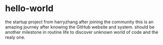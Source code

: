 # hello-world
the startup project from harryzhang after joining the community
this is an amazing journey after knowing the GitHub website and system.
should be another milestone in routine life to discover unknown world of code and the realy one.

